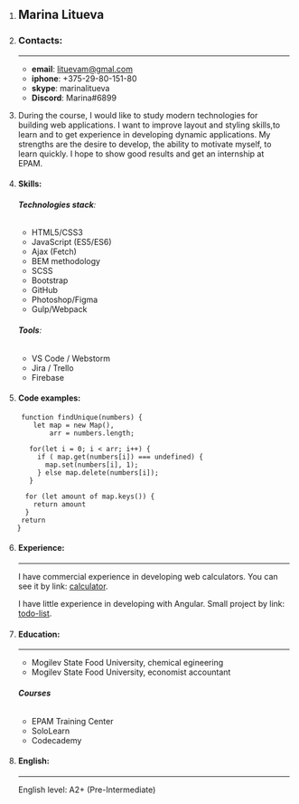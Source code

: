 1. ##  **Marina Litueva** ##
2. ### Contacts:  ###
    *** 
    * **email**: [lituevam@gmal.com](https://lituevam@gmail.com)                
    * **iphone**: +375-29-80-151-80    
    * **skype**: marinalitueva   
    * **Discord**: Marina#6899  

3. During the course, I would like to study modern technologies for building web applications. I want to improve layout and styling skills,to learn and to get experience in developing dynamic applications.
    My strengths are the desire to develop, the ability to motivate myself, to learn quickly.
    I hope to show good results and get an internship at EPAM.
4. #### Skills:
   ###### **Technologies stack**:
     * HTML5/CSS3     
     * JavaScript (ES5/ES6)
     * Ajax (Fetch)
     * BEM methodology
     * SCSS
     * Bootstrap
     * GitHub
     * Photoshop/Figma
     * Gulp/Webpack
   
   ###### **Tools**:
     * VS Code / Webstorm
     * Jira / Trello
     * Firebase
      
5. #### Code examples:
 ```
     function findUnique(numbers) {
        let map = new Map(),
            arr = numbers.length;

       for(let i = 0; i < arr; i++) {   
         if ( map.get(numbers[i]) === undefined) {
           map.set(numbers[i], 1);
         } else map.delete(numbers[i]);
       }

      for (let amount of map.keys()) {   
        return amount
      }
     return
    } 
```
6. #### Experience:
    ***
    I have commercial experience in developing web calculators. You can see it by link:
   [calculator](https://calculator-1e570.firebaseapp.com/).  

    I have little experience in developing with Angular. Small project by link:
   [todo-list](https://todo-4fbe2.firebaseapp.com/todolist).

7. #### Education:
    ***
    * Mogilev State Food University, chemical egineering
    * Mogilev State Food University, economist accountant
   
   ###### **Courses**  
    * EPAM Training Center
    * SoloLearn
    * Codecademy
8. #### English:
    ***  
   English level: A2+ (Pre-Intermediate)
